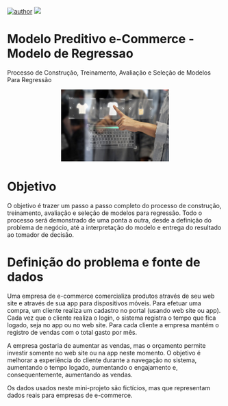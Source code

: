 [![author](https://img.shields.io/badge/author-jaomarcelofc-red.svg)](https://www.linkedin.com/in/joao-marcelo-fonseca-cunha) [![](https://img.shields.io/badge/python-3.7+-blue.svg)](https://www.python.org/downloads/release/python-365/)

# Modelo Preditivo e-Commerce - Modelo de Regressao
Processo de Construção, Treinamento, Avaliação e Seleção de Modelos Para Regressão

<p align="center">
  <img src= "imagens/ecommerce.jpg"width=50% >
</p>

# Objetivo
O objetivo é trazer um passo a passo completo do processo de construção, treinamento, avaliação e seleção de modelos para regressão. Todo o processo será demonstrado de uma ponta a outra, desde a definição do problema de negócio, até a interpretação do modelo e entrega do resultado ao tomador de decisão.

# Definição do problema e fonte de dados
Uma empresa de e-commerce comercializa produtos através de seu web site e através de 
sua app para dispositivos móveis. Para efetuar uma compra, um cliente realiza um cadastro no portal (usando web site ou   app). Cada vez que o cliente realiza o login, o sistema registra o tempo que fica logado, seja no app ou no web site. Para cada cliente a empresa mantém o registro de vendas com o total gasto por mês.

A empresa gostaria de aumentar as vendas, mas o orçamento permite investir somente no web site ou na app neste momento. O objetivo é melhorar a experiência do cliente durante a navegação no sistema, aumentando o tempo logado, aumentando o engajamento e, consequentemente, aumentando as vendas.

Os dados usados neste mini-projeto são fictícios, mas que representam dados reais para empresas de e-commerce.
